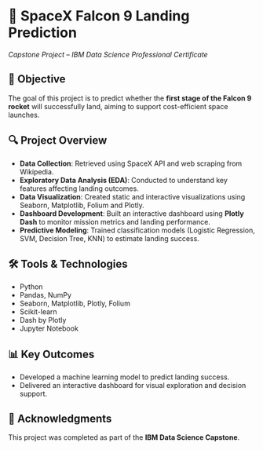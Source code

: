 # 🚀 SpaceX Falcon 9 Landing Prediction  
_Capstone Project – IBM Data Science Professional Certificate_

## 📌 Objective  
The goal of this project is to predict whether the **first stage of the Falcon 9 rocket** will successfully land, aiming to support cost-efficient space launches.

## 🔍 Project Overview  
- **Data Collection**: Retrieved using SpaceX API and web scraping from Wikipedia.  
- **Exploratory Data Analysis (EDA)**: Conducted to understand key features affecting landing outcomes.  
- **Data Visualization**: Created static and interactive visualizations using Seaborn, Matplotlib, Folium and Plotly.  
- **Dashboard Development**: Built an interactive dashboard using **Plotly Dash** to monitor mission metrics and landing performance.  
- **Predictive Modeling**: Trained classification models (Logistic Regression, SVM, Decision Tree, KNN) to estimate landing success.

## 🛠️ Tools & Technologies  
- Python  
- Pandas, NumPy  
- Seaborn, Matplotlib, Plotly, Folium
- Scikit-learn  
- Dash by Plotly  
- Jupyter Notebook

## 📊 Key Outcomes  
- Developed a machine learning model to predict landing success.  
- Delivered an interactive dashboard for visual exploration and decision support.

## 🙌 Acknowledgments  
This project was completed as part of the **IBM Data Science Capstone**.
